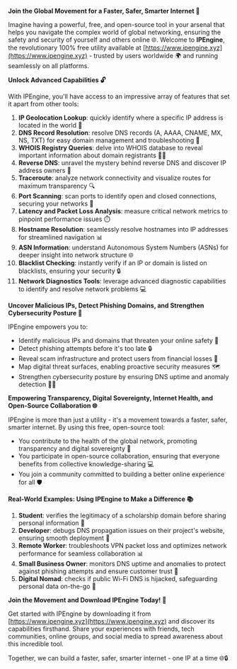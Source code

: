 **Join the Global Movement for a Faster, Safer, Smarter Internet 🚀**

Imagine having a powerful, free, and open-source tool in your arsenal that helps you navigate the complex world of global networking, ensuring the safety and security of yourself and others online 🌐. Welcome to **IPEngine**, the revolutionary 100% free utility available at [https://www.ipengine.xyz](https://www.ipengine.xyz) - trusted by users worldwide 🌍 and running seamlessly on all platforms.

**Unlock Advanced Capabilities 🔓**

With IPEngine, you'll have access to an impressive array of features that set it apart from other tools:

1. **IP Geolocation Lookup**: quickly identify where a specific IP address is located in the world 📍
2. **DNS Record Resolution**: resolve DNS records (A, AAAA, CNAME, MX, NS, TXT) for easy domain management and troubleshooting 📁
3. **WHOIS Registry Queries**: delve into WHOIS database to reveal important information about domain registrants 🕵️‍♂️
4. **Reverse DNS**: unravel the mystery behind reverse DNS and discover IP address owners 👥
5. **Traceroute**: analyze network connectivity and visualize routes for maximum transparency 🔍
6. **Port Scanning**: scan ports to identify open and closed connections, securing your networks 🚫
7. **Latency and Packet Loss Analysis**: measure critical network metrics to pinpoint performance issues ⏱️
8. **Hostname Resolution**: seamlessly resolve hostnames into IP addresses for streamlined navigation 📊
9. **ASN Information**: understand Autonomous System Numbers (ASNs) for deeper insight into network structure 🌐
10. **Blacklist Checking**: instantly verify if an IP or domain is listed on blacklists, ensuring your security 🔒
11. **Network Diagnostics Tools**: leverage advanced diagnostic capabilities to identify and resolve network problems 💻

**Uncover Malicious IPs, Detect Phishing Domains, and Strengthen Cybersecurity Posture 🔐**

IPEngine empowers you to:

* Identify malicious IPs and domains that threaten your online safety 🚨
* Detect phishing attempts before it's too late 🔒
* Reveal scam infrastructure and protect users from financial losses 💸
* Map digital threat surfaces, enabling proactive security measures 🗺️
* Strengthen cybersecurity posture by ensuring DNS uptime and anomaly detection 🕵️‍♂️

**Empowering Transparency, Digital Sovereignty, Internet Health, and Open-Source Collaboration 🌐**

IPEngine is more than just a utility - it's a movement towards a faster, safer, smarter internet. By using this free, open-source tool:

* You contribute to the health of the global network, promoting transparency and digital sovereignty 🌟
* You participate in open-source collaboration, ensuring that everyone benefits from collective knowledge-sharing 💻
* You join a community committed to building a better online experience for all 🛡️

**Real-World Examples: Using IPEngine to Make a Difference 📚**

1. **Student**: verifies the legitimacy of a scholarship domain before sharing personal information 👀
2. **Developer**: debugs DNS propagation issues on their project's website, ensuring smooth deployment 🤖
3. **Remote Worker**: troubleshoots VPN packet loss and optimizes network performance for seamless collaboration 📊
4. **Small Business Owner**: monitors DNS uptime and anomalies to protect against phishing attempts and ensure customer trust 💼
5. **Digital Nomad**: checks if public Wi-Fi DNS is hijacked, safeguarding personal data on-the-go 🚀

**Join the Movement and Download IPEngine Today! 🔑**

Get started with IPEngine by downloading it from [https://www.ipengine.xyz](https://www.ipengine.xyz) and discover its capabilities firsthand. Share your experiences with friends, tech communities, online groups, and social media to spread awareness about this incredible tool.

Together, we can build a faster, safer, smarter internet - one IP at a time 🌐🔒